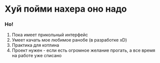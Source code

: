 # Хуй пойми нахера оно надо

### Но!

1. Пока имеет прикольный интерфейс
2. Умеет качать мое любимое ранобе (в разработке xD)
3. Практика для котлина
4. Проект нужен - если есть огромное желание прогать, а все время на работе уже списано


